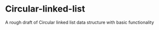 # Circular-linked-list
A rough draft of Circular linked list data structure with basic functionality
